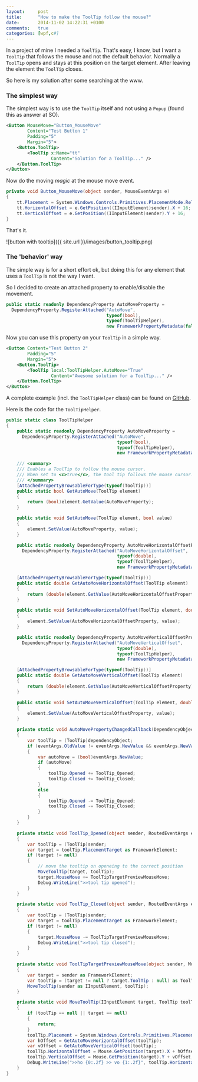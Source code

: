 ```yaml
---
layout:     post
title:      "How to make the ToolTip follow the mouse?"
date:       2014-11-02 14:22:31 +0100
comments:   true
categories: [wpf,c#]
---
```


In a project of mine I needed a `ToolTip`. That's easy, I know, but I want a `ToolTip` that follows the mouse and not the default behavior. Normally a `ToolTip` opens and stays at this position on the target element. After leaving the element the `ToolTip` closes.

So here is my solution after some searching at the www.

### The simplest way

The simplest way is to use the `ToolTip` itself and not using a `Popup` (found this as answer at SO).

```xml
<Button MouseMove="Button_MouseMove"
        Content="Test Button 1"
        Padding="5"
        Margin="5">
    <Button.ToolTip>
        <ToolTip x:Name="tt"
                 Content="Solution for a ToolTip..." />
    </Button.ToolTip>
</Button>
```

Now do the moving *magic* at the mouse move event.

```csharp
private void Button_MouseMove(object sender, MouseEventArgs e)
{
    tt.Placement = System.Windows.Controls.Primitives.PlacementMode.Relative;
    tt.HorizontalOffset = e.GetPosition((IInputElement)sender).X + 16;
    tt.VerticalOffset = e.GetPosition((IInputElement)sender).Y + 16;
}
```

That's it.

![button with tooltip]({{ site.url }}/images/button_tooltip.png)

### The 'behavior' way

The simple way is for a short effort ok, but doing this for any element that uses a `ToolTip` is not the way I want.

So I decided to create an attached property to enable/disable the movement.

```csharp
public static readonly DependencyProperty AutoMoveProperty =
  DependencyProperty.RegisterAttached("AutoMove",
                                      typeof(bool),
                                      typeof(ToolTipHelper),
                                      new FrameworkPropertyMetadata(false, AutoMovePropertyChangedCallback));
```

Now you can use this property on your `ToolTip` in a simple way.

```xml
<Button Content="Test Button 2"
        Padding="5"
        Margin="5">
    <Button.ToolTip>
        <ToolTip local:ToolTipHelper.AutoMove="True"
                 Content="Awesome solution for a ToolTip..." />
    </Button.ToolTip>
</Button>
```

A complete example (incl. the `ToolTipHelper` class) can be found on [GitHub](https://github.com/punker76/code-samples/tree/master/ToolTipAutoMoveSample).

Here is the code for the `ToolTipHelper`.

```csharp
public static class ToolTipHelper
{
    public static readonly DependencyProperty AutoMoveProperty =
      DependencyProperty.RegisterAttached("AutoMove",
                                          typeof(bool),
                                          typeof(ToolTipHelper),
                                          new FrameworkPropertyMetadata(false, AutoMovePropertyChangedCallback));

    /// <summary>
    /// Enables a ToolTip to follow the mouse cursor.
    /// When set to <c>true</c>, the tool tip follows the mouse cursor.
    /// </summary>
    [AttachedPropertyBrowsableForType(typeof(ToolTip))]
    public static bool GetAutoMove(ToolTip element)
    {
        return (bool)element.GetValue(AutoMoveProperty);
    }

    public static void SetAutoMove(ToolTip element, bool value)
    {
        element.SetValue(AutoMoveProperty, value);
    }

    public static readonly DependencyProperty AutoMoveHorizontalOffsetProperty =
      DependencyProperty.RegisterAttached("AutoMoveHorizontalOffset",
                                          typeof(double),
                                          typeof(ToolTipHelper),
                                          new FrameworkPropertyMetadata(16d));

    [AttachedPropertyBrowsableForType(typeof(ToolTip))]
    public static double GetAutoMoveHorizontalOffset(ToolTip element)
    {
        return (double)element.GetValue(AutoMoveHorizontalOffsetProperty);
    }

    public static void SetAutoMoveHorizontalOffset(ToolTip element, double value)
    {
        element.SetValue(AutoMoveHorizontalOffsetProperty, value);
    }

    public static readonly DependencyProperty AutoMoveVerticalOffsetProperty =
      DependencyProperty.RegisterAttached("AutoMoveVerticalOffset",
                                          typeof(double),
                                          typeof(ToolTipHelper),
                                          new FrameworkPropertyMetadata(16d));

    [AttachedPropertyBrowsableForType(typeof(ToolTip))]
    public static double GetAutoMoveVerticalOffset(ToolTip element)
    {
        return (double)element.GetValue(AutoMoveVerticalOffsetProperty);
    }

    public static void SetAutoMoveVerticalOffset(ToolTip element, double value)
    {
        element.SetValue(AutoMoveVerticalOffsetProperty, value);
    }

    private static void AutoMovePropertyChangedCallback(DependencyObject dependencyObject, DependencyPropertyChangedEventArgs eventArgs)
    {
        var toolTip = (ToolTip)dependencyObject;
        if (eventArgs.OldValue != eventArgs.NewValue && eventArgs.NewValue != null)
        {
            var autoMove = (bool)eventArgs.NewValue;
            if (autoMove)
            {
                toolTip.Opened += ToolTip_Opened;
                toolTip.Closed += ToolTip_Closed;
            }
            else
            {
                toolTip.Opened -= ToolTip_Opened;
                toolTip.Closed -= ToolTip_Closed;
            }
        }
    }

    private static void ToolTip_Opened(object sender, RoutedEventArgs e)
    {
        var toolTip = (ToolTip)sender;
        var target = toolTip.PlacementTarget as FrameworkElement;
        if (target != null)
        {
            // move the tooltip on openeing to the correct position
            MoveToolTip(target, toolTip);
            target.MouseMove += ToolTipTargetPreviewMouseMove;
            Debug.WriteLine(">>tool tip opened");
        }
    }

    private static void ToolTip_Closed(object sender, RoutedEventArgs e)
    {
        var toolTip = (ToolTip)sender;
        var target = toolTip.PlacementTarget as FrameworkElement;
        if (target != null)
        {
            target.MouseMove -= ToolTipTargetPreviewMouseMove;
            Debug.WriteLine(">>tool tip closed");
        }
    }

    private static void ToolTipTargetPreviewMouseMove(object sender, MouseEventArgs e)
    {
        var target = sender as FrameworkElement;
        var toolTip = (target != null ? target.ToolTip : null) as ToolTip;
        MoveToolTip(sender as IInputElement, toolTip);
    }

    private static void MoveToolTip(IInputElement target, ToolTip toolTip)
    {
        if (toolTip == null || target == null)
        {
            return;
        }
        toolTip.Placement = System.Windows.Controls.Primitives.PlacementMode.Relative;
        var hOffset = GetAutoMoveHorizontalOffset(toolTip);
        var vOffset = GetAutoMoveVerticalOffset(toolTip);
        toolTip.HorizontalOffset = Mouse.GetPosition(target).X + hOffset;
        toolTip.VerticalOffset = Mouse.GetPosition(target).Y + vOffset;
        Debug.WriteLine(">>ho {0:.2f} >> vo {1:.2f}", toolTip.HorizontalOffset, toolTip.VerticalOffset);
    }
}
```

